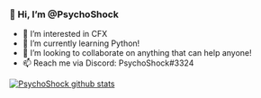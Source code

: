 ### 👋 Hi, I’m @PsychoShock
- 👀 I’m interested in CFX
- 🌱 I’m currently learning Python!
- 💞️ I’m looking to collaborate on anything that can help anyone!
- 📫 Reach me via Discord: PsychoShock#3324

[![PsychoShock github stats](https://github-readme-stats.vercel.app/api?username=PsychoShock)](https://github.com/anuraghazra/github-readme-stats)



